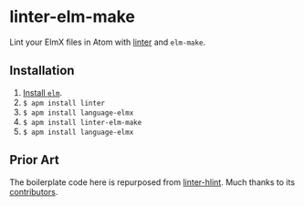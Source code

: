 # linter-elm-make

Lint your ElmX files in Atom with [linter](https://github.com/atom-community/linter) and `elm-make`.

## Installation

1. [Install `elm`](http://elm-lang.org/install).
1. `$ apm install linter`
1. `$ apm install language-elmx`
1. `$ apm install linter-elm-make`
1. `$ apm install language-elmx`

## Prior Art

The boilerplate code here is repurposed from [linter-hlint](https://github.com/AtomLinter/linter-hlint). Much thanks to its [contributors](https://github.com/AtomLinter/linter-hlint/graphs/contributors).

